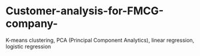 # Customer-analysis-for-FMCG-company-
K-means clustering, PCA (Principal Component Analytics), linear regression, logistic regression
